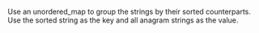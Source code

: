 Use an unordered_map to group the strings by their sorted counterparts. Use the sorted string as the key and all anagram strings as the value.